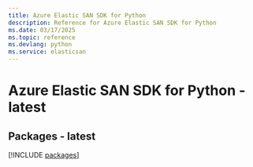 ```yaml
---
title: Azure Elastic SAN SDK for Python
description: Reference for Azure Elastic SAN SDK for Python
ms.date: 03/17/2025
ms.topic: reference
ms.devlang: python
ms.service: elasticsan
---
```

# Azure Elastic SAN SDK for Python - latest
## Packages - latest
[!INCLUDE [packages](elastic-san-index.md)]